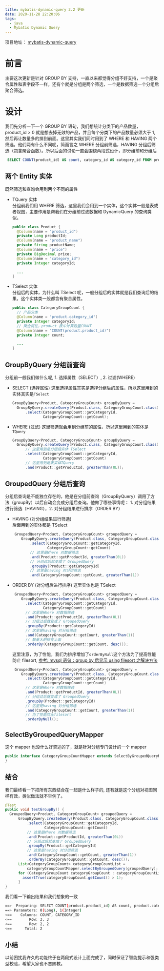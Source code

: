 ```yaml
---
title: mybatis-dynamic-query 3.2 更新
date: 2020-11-28 22:20:06
tags:
  - java
  - Mybatis Dynamic Query
---
```


项目地址： [mybatis-dynamic-query](https://github.com/wz2cool/mybatis-dynamic-query)

# 前言

主要这次更新是针对 GROUP BY 支持，一直以来都觉得分组不好支持，一个是聚合属性和表字段不一样，还有个就是分组是两个筛选，一个是数据筛选一个分组后聚合筛选。

# 设计

我们先分析一下一个 GROUP BY 语句，我们想统计分类下的产品数量，product_id > 0 就是想去掉无效的产品，并且每个分类下的产品数量必须大于 1, 然后再让数量多的排到前面。这里其实我们同时用到了 WHERE 和 HAVING 两个筛选，他们两有什么不同呢，简而言之 WHERE 分组前筛选，HAVING 分组后筛选（包含聚合函数）。所以后面的讨论一直会围绕两段式设计，即分组前和分组后

```sql
 SELECT COUNT(product_id) AS count, category_id AS category_id FROM product WHERE (product_id > 0) GROUP BY category_id HAVING (COUNT(product_id) > 1) ORDER BY COUNT(product_id)
```

## 两个 Entity 实体

既然筛选和查询会用到两个不同的属性

- TQuery 实体  
  分组前我们用 WHERE 筛选，这里我们会用到一个实体，这个实体一般是表或者视图，主要作用是帮我们在分组前过滤数据和 DynamicQuery 的查询类似。

  ```java
  public class Product {
    @Column(name = "product_id")
    private Long productId;
    @Column(name = "product_name")
    private String productName;
    @Column(name = "price")
    private BigDecimal price;
    @Column(name = "category_id")
    private Integer categoryId;

    ...
  }
  ```

- TSelect 实体  
  分组后的实体，为什么叫 TSelect 呢，一般分组后的实体就是我们查询后的结果，这个实体类一般都含有聚合属性。

  ```java
  public class CategoryGroupCount {
    // 产品分类
    @Column(name = "product.category_id")
    private Integer categoryId;
    // 聚合属性，product 表中计算数量COUNT
    @Column(name = "COUNT(product.product_id)")
    private Integer count;

    ...
  }
  ```

## GroupByQuery 分组前查询

分组前一般我们做什么呢, 1. 选择属性（SELECT）, 2. 过滤(WHERE)

- SELECT (选择属性)
  这里选择属性其实是选择分组后的属性，所以这里用到的实体其实是`TSelect`
  ```java
  GroupByQuery<Product, CategoryGroupCount> groupByQuery =
    GroupByQuery.createQuery(Product.class, CategoryGroupCount.class)
        .select(CategoryGroupCount::getCategoryId,
                CategoryGroupCount::getCount);
  ```
- WHERE (过滤)
  这里筛选就会用到分组前的属性，所以这里用到的实体是`TQuery`
  ```java
  GroupByQuery<Product, CategoryGroupCount> groupByQuery =
    GroupByQuery.createQuery(Product.class, CategoryGroupCount.class)
        // 这里用到是分组后实体 TSelect
        .select(CategoryGroupCount::getCategoryId,
                CategoryGroupCount::getCount)
        // 这里用到是表实体TQuery
        .and(Product::getProductId, greaterThan(0L));
  ```

## GroupedQuery 分组后查询

分组后查询是不能独立存在的，他是在分组前查询（GroupByQuery）调用了方法（groupBy）以后自动会变成分组后查询。他做了哪些事情呢： 1. 对分组结果进行筛选（HAVING），2. 对分组结果进行排序（ORDER BY）

- HAVING (对分组结果进行筛选)  
  后面用到的实体都是 TSelect
  ```java
   GroupedQuery<Product, CategoryGroupCount> groupedQuery =
      GroupByQuery.createQuery(Product.class, CategoryGroupCount.class)
          .select(CategoryGroupCount::getCategoryId,
                  CategoryGroupCount::getCount)
          // 这里是Where 对数据筛选
          .and(Product::getProductId, greaterThan(0L))
          // 分组过后就变成了 GroupedQuery
          .groupBy(Product::getCategoryId)
          // 这里是having 对分组筛选
          .and(CategoryGroupCount::getCount, greaterThan(1))
  ```
- ORDER BY (对分组后进行排序)
  这里实体也是 TSelect
  ```java
   GroupedQuery<Product, CategoryGroupCount> groupedQuery =
      GroupByQuery.createQuery(Product.class, CategoryGroupCount.class)
        .select(CategoryGroupCount::getCategoryId,
                CategoryGroupCount::getCount)
        // 这里是Where 对数据筛选
        .and(Product::getProductId, greaterThan(0L))
        // 分组过后就变成了 GroupedQuery
        .groupBy(Product::getCategoryId)
        // 这里是having 对分组筛选
        .and(CategoryGroupCount::getCount, greaterThan(1))
        // 数量大的排在上面
        .orderBy(CategoryGroupCount::getCount, desc());
  ```
  这里注意，为了性能，我们为排序增加了`orderByNull`这个方法为了提高性能防止 filesort, [参考: mysql 语句：group by 后显示 using filesort 之解决方法](https://blog.csdn.net/weixin_43329834/article/details/93979663)
  ```java
   GroupedQuery<Product, CategoryGroupCount> groupedQuery =
      GroupByQuery.createQuery(Product.class, CategoryGroupCount.class)
        .select(CategoryGroupCount::getCategoryId,
                CategoryGroupCount::getCount)
        // 这里是Where 对数据筛选
        .and(Product::getProductId, greaterThan(0L))
        // 分组过后就变成了 GroupedQuery
        .groupBy(Product::getCategoryId)
        // 这里是having 对分组筛选
        .and(CategoryGroupCount::getCount, greaterThan(1))
        // 为了性能防止filesort
        .orderByNull();
  ```

## SelectByGroupedQueryMapper

这个 mapper 也没什么好赘述的了，就是针对分组专门设计的一个 mapper

```java
public interface CategoryGroupCountMapper extends SelectByGroupedQueryMapper<Product, CategoryGroupCount> {
}
```

## 结合

我们最终看一下把所有东西结合在一起是什么样子的, 还有就是这个分组对视图同样有效，类似做法就不举例了。

```java
@Test
public void testGroupBy() {
  GroupedQuery<Product, CategoryGroupCount> groupedQuery =
      GroupByQuery.createQuery(Product.class, CategoryGroupCount.class)
          .select(CategoryGroupCount::getCategoryId,
                  CategoryGroupCount::getCount)
          // 这里是Where 对数据筛选
          .and(Product::getProductId, greaterThan(0L))
          // 分组过后就变成了 GroupedQuery
          .groupBy(Product::getCategoryId)
          // 这里是having 对分组筛选
          .and(CategoryGroupCount::getCount, greaterThan(1))
          .orderBy(CategoryGroupCount::getCount, desc());
      List<CategoryGroupCount> categoryGroupCountList =
          categoryGroupCountMapper.selectByGroupedQuery(groupedQuery);
      for (CategoryGroupCount categoryGroupCount : categoryGroupCountList) {
        assertTrue(categoryGroupCount.getCount() > 1);
      }
}
```

我们看一下输出结果和我们想象的一致

```bash
==>  Preparing: SELECT COUNT(product.product_id) AS count, product.category_id AS category_id FROM product WHERE (product_id > ?) GROUP BY category_id HAVING (COUNT(product.product_id) > ?) ORDER BY COUNT(product.product_id) DESC
==> Parameters: 0(Long), 1(Integer)
<==    Columns: COUNT, CATEGORY_ID
<==        Row: 3, 3
<==        Row: 2, 2
<==      Total: 2
```

## 小结

以前困扰我许久的功能终于在两段式设计上面完成了，同时保证了智能提示和强类型校验，希望大家也不吝赐教。
